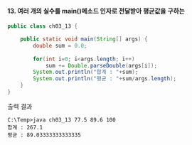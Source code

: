 #### 13. 여러 개의 실수를 main()메소드 인자로 전달받아 평균값을 구하는 

```java
public class ch03_13 {

	public static void main(String[] args) {
		double sum = 0.0;
		
		for(int i=0; i<args.length; i++)
			sum += Double.parseDouble(args[i]);
		System.out.println("합계 : "+sum);
		System.out.println("평균 : "+sum/args.length);
	}
}
```
출력 결과
```
C:\Temp>java ch03_13 77.5 89.6 100
합계 : 267.1
평균 : 89.03333333333335
```

